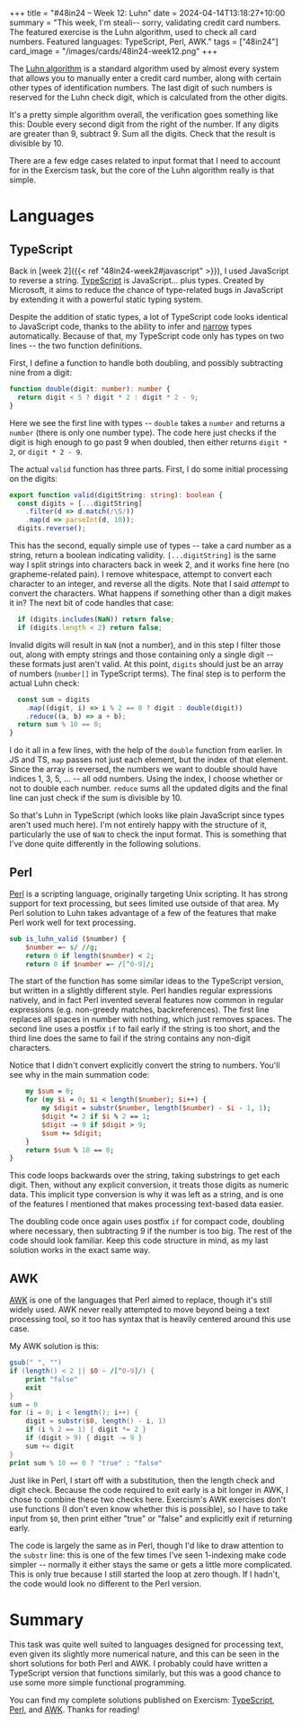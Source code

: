 +++
title = "#48in24 – Week 12: Luhn"
date = 2024-04-14T13:18:27+10:00
summary = "This week, I'm steali-- sorry, validating credit card numbers. The featured exercise is the Luhn algorithm, used to check all card numbers. Featured languages: TypeScript, Perl, AWK."
tags = ["48in24"]
card_image = "/images/cards/48in24-week12.png"
+++

The [Luhn algorithm](https://en.wikipedia.org/wiki/Luhn_algorithm) is a standard algorithm used by almost every system that allows you to manually enter a credit card number, along with certain other types of identification numbers. The last digit of such numbers is reserved for the Luhn check digit, which is calculated from the other digits.

It's a pretty simple algorithm overall, the verification goes something like this: Double every second digit from the right of the number. If any digits are greater than 9, subtract 9. Sum all the digits. Check that the result is divisible by 10.

There are a few edge cases related to input format that I need to account for in the Exercism task, but the core of the Luhn algorithm really is that simple.

# Languages

## TypeScript

Back in [week 2]({{< ref "48in24-week2#javascript" >}}), I used JavaScript to reverse a string. [TypeScript](https://www.typescriptlang.org/) is JavaScript... plus types. Created by Microsoft, it aims to reduce the chance of type-related bugs in JavaScript by extending it with a powerful static typing system.

Despite the addition of static types, a lot of TypeScript code looks identical to JavaScript code, thanks to the ability to infer and [narrow](https://www.typescriptlang.org/docs/handbook/2/narrowing.html) types automatically. Because of that, my TypeScript code only has types on two lines -- the two function definitions.

First, I define a function to handle both doubling, and possibly subtracting nine from a digit:

```ts
function double(digit: number): number {
  return digit < 5 ? digit * 2 : digit * 2 - 9;
}
```

Here we see the first line with types -- `double` takes a `number` and returns a `number` (there is only one number type). The code here just checks if the digit is high enough to go past 9 when doubled, then either returns `digit * 2`, or `digit * 2 - 9`.

The actual `valid` function has three parts. First, I do some initial processing on the digits:

```ts
export function valid(digitString: string): boolean {
  const digits = [...digitString]
    .filter(d => d.match(/\S/))
    .map(d => parseInt(d, 10));
  digits.reverse();
```

This has the second, equally simple use of types -- take a card number as a string, return a boolean indicating validity. `[...digitString]` is the same way I split strings into characters back in week 2, and it works fine here (no grapheme-related pain). I remove whitespace, attempt to convert each character to an integer, and reverse all the digits. Note that I said *attempt* to convert the characters. What happens if something other than a digit makes it in? The next bit of code handles that case:

```ts
  if (digits.includes(NaN)) return false;
  if (digits.length < 2) return false;
```

Invalid digits will result in `NaN` (not a number), and in this step I filter those out, along with empty strings and those containing only a single digit -- these formats just aren't valid. At this point, `digits` should just be an array of numbers (`number[]` in TypeScript terms). The final step is to perform the actual Luhn check:

```ts
  const sum = digits
    .map((digit, i) => i % 2 == 0 ? digit : double(digit))
    .reduce((a, b) => a + b);
  return sum % 10 == 0;
}
```

I do it all in a few lines, with the help of the `double` function from earlier. In JS and TS, `map` passes not just each element, but the index of that element. Since the array is reversed, the numbers we want to double should have indices 1, 3, 5, ... -- all odd numbers. Using the index, I choose whether or not to double each number. `reduce` sums all the updated digits and the final line can just check if the sum is divisible by 10.

So that's Luhn in TypeScript (which looks like plain JavaScript since types aren't used much here). I'm not entirely happy with the structure of it, particularly the use of `NaN` to check the input format. This is something that I've done quite differently in the following solutions.

## Perl

[Perl](https://www.perl.org/) is a scripting language, originally targeting Unix scripting. It has strong support for text processing, but sees limited use outside of that area. My Perl solution to Luhn takes advantage of a few of the features that make Perl work well for text processing.

```perl
sub is_luhn_valid ($number) {
    $number =~ s/ //g;
    return 0 if length($number) < 2;
    return 0 if $number =~ /[^0-9]/;
```

The start of the function has some similar ideas to the TypeScript version, but written in a slightly different style. Perl handles regular expressions natively, and in fact Perl invented several features now common in regular expressions (e.g. non-greedy matches, backreferences). The first line replaces all spaces in number with nothing, which just removes spaces. The second line uses a postfix `if` to fail early if the string is too short, and the third line does the same to fail if the string contains any non-digit characters.

Notice that I didn't convert explicitly convert the string to numbers. You'll see why in the main summation code:

```perl
    my $sum = 0;
    for (my $i = 0; $i < length($number); $i++) {
        my $digit = substr($number, length($number) - $i - 1, 1);
        $digit *= 2 if $i % 2 == 1;
        $digit -= 9 if $digit > 9;
        $sum += $digit;
    }
    return $sum % 10 == 0;
}
```

This code loops backwards over the string, taking substrings to get each digit. Then, without any explicit conversion, it treats those digits as numeric data. This implicit type conversion is why it was left as a string, and is one of the features I mentioned that makes processing text-based data easier.

The doubling code once again uses postfix `if` for compact code, doubling where necessary, then subtracting 9 if the number is too big. The rest of the code should look familiar. Keep this code structure in mind, as my last solution works in the exact same way.

## AWK

[AWK](https://en.wikipedia.org/wiki/AWK) is one of the languages that Perl aimed to replace, though it's still widely used. AWK never really attempted to move beyond being a text processing tool, so it too has syntax that is heavily centered around this use case.

My AWK solution is this:

```awk
gsub(" ", "")
if (length() < 2 || $0 ~ /[^0-9]/) {
    print "false"
    exit
}
sum = 0
for (i = 0; i < length(); i++) {
    digit = substr($0, length() - i, 1)
    if (i % 2 == 1) { digit *= 2 }
    if (digit > 9) { digit -= 9 }
    sum += digit
}
print sum % 10 == 0 ? "true" : "false"
```

Just like in Perl, I start off with a substitution, then the length check and digit check. Because the code required to exit early is a bit longer in AWK, I chose to combine these two checks here. Exercism's AWK exercises don't use functions (I don't even know whether this is possible), so I have to take input from `$0`, then print either "true" or "false" and explicitly exit if returning early.

The code is largely the same as in Perl, though I'd like to draw attention to the `substr` line: this is one of the few times I've seen 1-indexing make code simpler -- normally it either stays the same or gets a little more complicated. This is only true because I still started the loop at zero though. If I hadn't, the code would look no different to the Perl version.

# Summary

This task was quite well suited to languages designed for processing text, even given its slightly more numerical nature, and this can be seen in the short solutions for both Perl and AWK. I probably could have written a TypeScript version that functions similarly, but this was a good chance to use some more simple functional programming.

You can find my complete solutions published on Exercism: [TypeScript](https://exercism.org/tracks/typescript/exercises/luhn/solutions/soxfox42), [Perl](https://exercism.org/tracks/perl5/exercises/luhn/solutions/soxfox42), and [AWK](https://exercism.org/tracks/awk/exercises/luhn/solutions/soxfox42). Thanks for reading!
